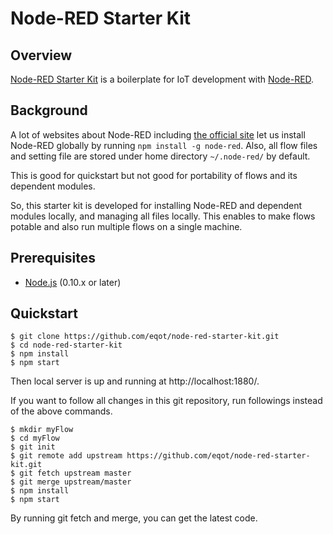 # Node-RED Starter Kit

## Overview

[Node-RED Starter Kit](https://github.com/eqot/node-red-starter-kit)
is a boilerplate for IoT development with [Node-RED](http://nodered.org/).


## Background

A lot of websites about Node-RED including [the official site](http://nodered.org/)
let us install Node-RED globally by running ```npm install -g node-red```.
Also, all flow files and setting file are stored under home directory ```~/.node-red/```
by default.

This is good for quickstart but not good for portability of flows and its dependent modules.

So, this starter kit is developed for installing Node-RED and dependent modules locally,
and managing all files locally.
This enables to make flows potable and also run multiple flows on a single machine.


## Prerequisites

* [Node.js](https://nodejs.org/) (0.10.x or later)


## Quickstart

```
$ git clone https://github.com/eqot/node-red-starter-kit.git
$ cd node-red-starter-kit
$ npm install
$ npm start
```

Then local server is up and running at http://localhost:1880/.

If you want to follow all changes in this git repository, run followings instead of the above commands.

```
$ mkdir myFlow
$ cd myFlow
$ git init
$ git remote add upstream https://github.com/eqot/node-red-starter-kit.git
$ git fetch upstream master
$ git merge upstream/master
$ npm install
$ npm start
```

By running git fetch and merge, you can get the latest code.
